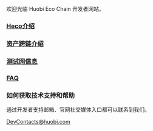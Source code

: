 欢迎光临 Huobi Eco Chain 开发者网站。

### [Heco介绍](/summary.md)

### [资产跨链介绍](/bridge.md)

### [测试网信息](/testnet.md)

### [FAQ](/faq.md)

### 如何获取技术支持和帮助

通过开发者支持邮箱、官网社交媒体入口都可以联系到我们。

<DevContacts@huobi.com>